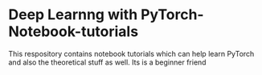 # Deep Learnng with PyTorch-Notebook-tutorials
This respository contains notebook tutorials which can help learn PyTorch and also the theoretical stuff as well. Its is a beginner friend